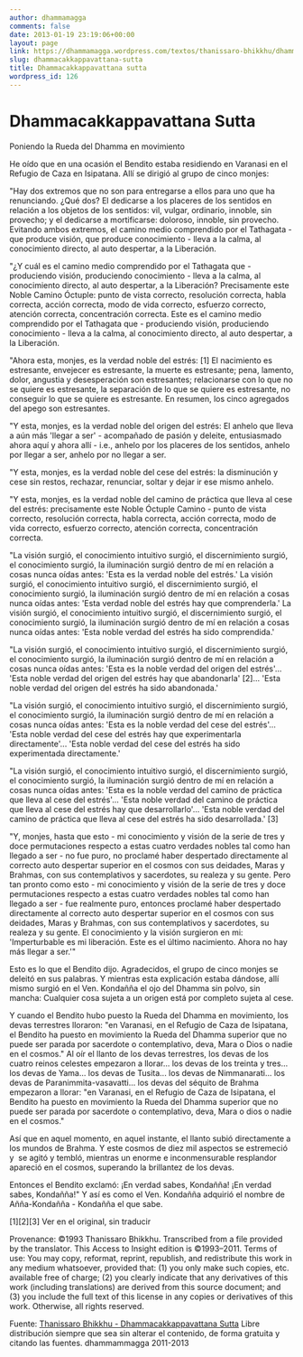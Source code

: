 ```yaml
---
author: dhammamagga
comments: false
date: 2013-01-19 23:19:06+00:00
layout: page
link: https://dhammamagga.wordpress.com/textos/thanissaro-bhikkhu/dhammacakkappavattana-sutta/
slug: dhammacakkappavattana-sutta
title: Dhammacakkappavattana sutta
wordpress_id: 126
---
```


# Dhammacakkappavattana Sutta




Poniendo la Rueda del Dhamma en movimiento<!-- more -->




He oído que en una ocasión el Bendito estaba residiendo en Varanasi en el Refugio de Caza en Isipatana. Allí se dirigió al grupo de cinco monjes:








"Hay dos extremos que no son para entregarse a ellos para uno que ha renunciando. ¿Qué dos? El dedicarse a los placeres de los sentidos en relación a los objetos de los sentidos: vil, vulgar, ordinario, innoble, sin provecho; y el dedicarse a mortificarse: doloroso, innoble, sin provecho. Evitando ambos extremos, el camino medio comprendido por el Tathagata - que produce visión, que produce conocimiento - lleva a la calma, al conocimiento directo, al auto despertar, a la Liberación.




"¿Y cuál es el camino medio comprendido por el Tathagata que - produciendo visión, produciendo conocimiento - lleva a la calma, al conocimiento directo, al auto despertar, a la Liberación? Precisamente este Noble Camino Óctuple: punto de vista correcto, resolución correcta, habla correcta, acción correcta, modo de vida correcto, esfuerzo correcto, atención correcta, concentración correcta. Este es el camino medio comprendido por el Tathagata que - produciendo visión, produciendo conocimiento - lleva a la calma, al conocimiento directo, al auto despertar, a la Liberación.




"Ahora esta, monjes, es la verdad noble del estrés: [1] El nacimiento es estresante, envejecer es estresante, la muerte es estresante; pena, lamento, dolor, angustia y desesperación son estresantes; relacionarse con lo que no se quiere es estresante, la separación de lo que se quiere es estresante, no conseguir lo que se quiere es estresante. En resumen, los cinco agregados del apego son estresantes.




"Y esta, monjes, es la verdad noble del origen del estrés: El anhelo que lleva a aún más 'llegar a ser' - acompañado de pasión y deleite, entusiasmado ahora aquí y ahora allí - i.e., anhelo por los placeres de los sentidos, anhelo por llegar a ser, anhelo por no llegar a ser.




"Y esta, monjes, es la verdad noble del cese del estrés: la disminución y cese sin restos, rechazar, renunciar, soltar y dejar ir ese mismo anhelo.




"Y esta, monjes, es la verdad noble del camino de práctica que lleva al cese del estrés: precisamente este Noble Óctuple Camino - punto de vista correcto, resolución correcta, habla correcta, acción correcta, modo de vida correcto, esfuerzo correcto, atención correcta, concentración correcta.




"La visión surgió, el conocimiento intuitivo surgió, el discernimiento surgió, el conocimiento surgió, la iluminación surgió dentro de mí en relación a cosas nunca oídas antes: 'Esta es la verdad noble del estrés.' La visión surgió, el conocimiento intuitivo surgió, el discernimiento surgió, el conocimiento surgió, la iluminación surgió dentro de mí en relación a cosas nunca oídas antes: 'Esta verdad noble del estrés hay que comprenderla.' La visión surgió, el conocimiento intuitivo surgió, el discernimiento surgió, el conocimiento surgió, la iluminación surgió dentro de mí en relación a cosas nunca oídas antes: 'Esta noble verdad del estrés ha sido comprendida.'




"La visión surgió, el conocimiento intuitivo surgió, el discernimiento surgió, el conocimiento surgió, la iluminación surgió dentro de mí en relación a cosas nunca oídas antes: 'Esta es la noble verdad del origen del estrés'... 'Esta noble verdad del origen del estrés hay que abandonarla' [2]... 'Esta noble verdad del origen del estrés ha sido abandonada.'




"La visión surgió, el conocimiento intuitivo surgió, el discernimiento surgió, el conocimiento surgió, la iluminación surgió dentro de mí en relación a cosas nunca oídas antes: 'Esta es la noble verdad del cese del estrés'... 'Esta noble verdad del cese del estrés hay que experimentarla directamente'... 'Esta noble verdad del cese del estrés ha sido experimentada directamente.'




"La visión surgió, el conocimiento intuitivo surgió, el discernimiento surgió, el conocimiento surgió, la iluminación surgió dentro de mí en relación a cosas nunca oídas antes: 'Esta es la noble verdad del camino de práctica que lleva al cese del estrés'... 'Esta noble verdad del camino de práctica que lleva al cese del estrés hay que desarrollarlo'... 'Esta noble verdad del camino de práctica que lleva al cese del estrés ha sido desarrollada.' [3]




"Y, monjes, hasta que esto - mi conocimiento y visión de la serie de tres y doce permutaciones respecto a estas cuatro verdades nobles tal como han llegado a ser - no fue puro, no proclamé haber despertado directamente al correcto auto despertar superior en el cosmos con sus deidades, Maras y Brahmas, con sus contemplativos y sacerdotes, su realeza y su gente. Pero tan pronto como esto - mi conocimiento y visión de la serie de tres y doce permutaciones respecto a estas cuatro verdades nobles tal como han llegado a ser - fue realmente puro, entonces proclamé haber despertado directamente al correcto auto despertar superior en el cosmos con sus deidades, Maras y Brahmas, con sus contemplativos y sacerdotes, su realeza y su gente. El conocimiento y la visión surgieron en mi: 'Imperturbable es mi liberación. Este es el último nacimiento. Ahora no hay más llegar a ser.'"




Esto es lo que el Bendito dijo. Agradecidos, el grupo de cinco monjes se deleitó en sus palabras. Y mientras esta explicación estaba dándose, allí mismo surgió en el Ven. Kondañña el ojo del Dhamma sin polvo, sin mancha: Cualquier cosa sujeta a un origen está por completo sujeta al cese.




Y cuando el Bendito hubo puesto la Rueda del Dhamma en movimiento, los devas terrestres lloraron: "en Varanasi, en el Refugio de Caza de Isipatana, el Bendito ha puesto en movimiento la Rueda del Dhamma superior que no puede ser parada por sacerdote o contemplativo, deva, Mara o Dios o nadie en el cosmos." Al oír el llanto de los devas terrestres, los devas de los cuatro reinos celestes empezaron a llorar... los devas de los treinta y tres... los devas de Yama... los devas de Tusita... los devas de Nimmanarati... los devas de Paranimmita-vasavatti... los devas del séquito de Brahma empezaron a llorar: "en Varanasi, en el Refugio de Caza de Isipatana, el Bendito ha puesto en movimiento la Rueda del Dhamma superior que no puede ser parada por sacerdote o contemplativo, deva, Mara o dios o nadie en el cosmos."




Así que en aquel momento, en aquel instante, el llanto subió directamente a los mundos de Brahma. Y este cosmos de diez mil aspectos se estremeció y  se agitó y tembló, mientras un enorme e inconmensurable resplandor apareció en el cosmos, superando la brillantez de los devas.




Entonces el Bendito exclamó: ¡En verdad sabes, Kondañña! ¡En verdad sabes, Kondañña!" Y así es como el Ven. Kondañña adquirió el nombre de Añña-Kondañña - Kondañña el que sabe.










[1][2][3] Ver en el original, sin traducir


Provenance: ©1993 Thanissaro Bhikkhu. Transcribed from a file provided by the translator. This Access to Insight edition is ©1993–2011. Terms of use: You may copy, reformat, reprint, republish, and redistribute this work in any medium whatsoever, provided that: (1) you only make such copies, etc. available free of charge; (2) you clearly indicate that any derivatives of this work (including translations) are derived from this source document; and (3) you include the full text of this license in any copies or derivatives of this work. Otherwise, all rights reserved.

Fuente: [Thanissaro Bhikkhu - Dhammacakkappavattana Sutta](http://www.accesstoinsight.org/tipitaka/sn/sn56/sn56.011.than.html) 
Libre distribución siempre que sea sin alterar el contenido, de forma gratuita y citando las fuentes.
dhammammagga 2011-2013


